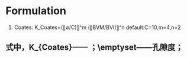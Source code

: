 # Formulation
1. Coates: K_Coates=(〖∅/C)〗^m (〖BVM/BVI)〗^n  default:C=10,m=4,n=2
## 式中，K_{Coates}——  ；\emptyset——孔隙度；
